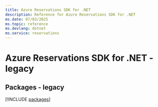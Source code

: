 ```yaml
---
title: Azure Reservations SDK for .NET
description: Reference for Azure Reservations SDK for .NET
ms.date: 07/03/2025
ms.topic: reference
ms.devlang: dotnet
ms.service: reservations
---
```

# Azure Reservations SDK for .NET - legacy
## Packages - legacy
[!INCLUDE [packages](reservations-index.md)]